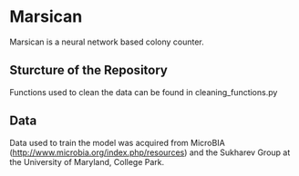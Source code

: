 # Marsican

Marsican is a neural network based colony counter. 

## Sturcture of the Repository

Functions used to clean the data can be found in cleaning_functions.py

## Data

Data used to train the model was acquired from MicroBIA (http://www.microbia.org/index.php/resources) and the Sukharev Group at the University of Maryland, College Park.
